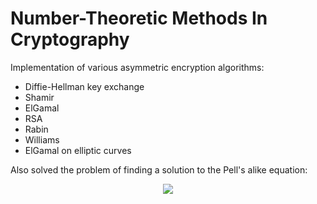 # Number-Theoretic Methods In Cryptography

Implementation of various asymmetric encryption algorithms:

- Diffie-Hellman key exchange
- Shamir
- ElGamal
- RSA
- Rabin
- Williams
- ElGamal on elliptic curves

Also solved the problem of finding a solution to the Pell's alike equation:

<p style="text-align: center;">
    <img src="https://latex.codecogs.com/svg.image?x^2+34y^2 \equiv -1\:(mod\:M)" />
</p>


